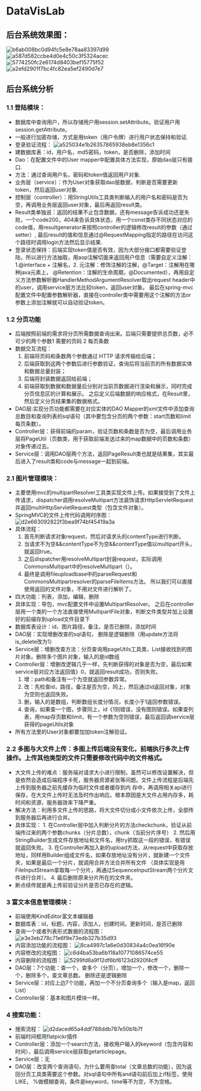 ﻿# DataVisLab

## 后台系统效果图：
![b6ab008bc0d94fc5e8e78aa83397d99](https://user-images.githubusercontent.com/52690597/155254754-87c18606-e475-4946-959f-6fa9bfba0b7e.jpg)
![a587d582ccbe4d0e4c50c3f5324acec](https://user-images.githubusercontent.com/52690597/155254778-cb7ef9fd-7916-4eeb-be4a-ab46cd3e1785.jpg)
![5774250fc2e6174d8403bef15775f52](https://user-images.githubusercontent.com/52690597/155254788-dbffe29b-5ae2-4831-aeae-010d34159a6f.jpg)
![a2efd2901f7bc4fc82ea5ef2490d7e7](https://user-images.githubusercontent.com/52690597/155254800-671f725a-54b4-419f-8cf9-19f737e02e20.jpg)

## 后台系统分析
### 1.1 登陆模块：
* 数据库中查询用户，所以存储用户用session.setAttribute。验证用户用session.getAttribute。
* 一般进行加密存储，方式是用token（用户令牌）进行用户状态保持和验证.
* 登录验证流程：
![a525034e1b26357865938eb8e1356c1](https://user-images.githubusercontent.com/52690597/155254453-c1ab8d56-a9fc-4242-97cd-e97a77670947.jpg)
* 建数据库表：id，用户名，md5密码，token，是否删除，添加时间
* Dao：在配置文件中的User mapper中配置具体方法实现，原始dao层只有接口.
* 方法：通过查询用户名，密码和token值返回用户对象.
* 业务层（service）：作为User对象获取dao层数据，判断是否需要更新token，然后返回user对象.
* 控制层（controller）：用StringUtils工具类判断输入的用户名和密码是否为空，再调用业务层返回user对象，最后再返回result类。
* Result类单独说：返回的结果不止包含数据，还有message告诉成功还是失败，一个code200，404来告诉具体状态，用一个const类存不同状态对应的code值，用resultgenerator来按照controller的逻辑修改result的参数（通过setter）, 最后result的值和信息通过@RequestMapping指定的路径在访问这个路径时调用login方法然后显示结果.
* 登录状态保持：后端实现token值是否有效，因为大部分接口都需要验证登陆，所以进行方法抽取，用aop注解切面来返回用户信息（需要自定义注解：1.@interface + 注解名，2. 元注解：修饰注解的注解，@Target：注解用在哪种java元素上， @Retention：注解的生命周期，@Documented），再用自定义方法参数解析器HandlerMethodArgumentResolver取出request header中的user，调用service层方法比较token，返回user对象。 最后在spring-mvc配置文件中配置参数解析器，直接在controller类中需要用这个注解的方法or参数上添加注解就可以自动验证token。

### 1.2 分页功能 
* 后端按照前端的需求将分页所需数据查询出来。后端只需要提供总页数，必不可少的两个参数1 需要的页码 2 每页条数
* 数据交互流程：
	1. 前端将页码和条数两个参数通过 HTTP 请求传输给后端；
	2. 后端获取到这两个参数后进行参数验证，查询后将当前页的所有数据实体和数据总量封装；
	3. 后端将封装数据返回给前端；
	4. 前端获取到数据和数据量后分别对当前页数据进行渲染和展示，同时完成分页信息区的计算和展示。
  之后定义后端数据的响应格式，在Result里，然后定义分页结果集的数据格式。
* DAO层:实现分页功能都需要在对应实体的DAO Mapper的xml文件中添加查询总数目和查询列表的sql语句（其中要包含分页的两个参数：start页数和limit每页条数）。
* Controller层：获得前端的param，验证页数和条数是否为空，最后调用业务层将PageUtil（页数类，用于获取前端发送过来的map数据中的页数和条数）对象传递过去。
* Service层：调用DAO层两个方法，返回PageResult类也就是结果集，其实最后进入了result类和code与message一起到前端。

### 2.1 图片管理模块：
* 主要使用mvc的multipartResolver工具类实现文件上传。如果接受到了文件上传请求，dispatcher调用resolveMultipart方法装饰请求HttpServletRequest并返回multiHttpServletRequest类型（包含文件对象）。
* SpringMVC的文件上传代码调用时序图：
![d2e663092822f3bea9f74bf45419a3a](https://user-images.githubusercontent.com/52690597/155254562-b55523a5-d1f6-479f-9d10-f4b016cbbe98.jpg)
* 具体流程：
	1. 首先判断请求对象request，然后对请求头的contentType进行判断。
	2. 当请求不为空&&contentType不为空&&contentType值以multipart开头，就返回true。
	3. 之后dispatcher用resolveMultipart封装request，实际调用CommonsMultipart中的resolveMultipart（）。
	4. 最终是调用fileuploadbase中的parseRequest和CommonsMultipartresolver的parseFileItems方法。 所以我们可以直接使用返回的文件对象，不用对文件进行解析了。
* 四大功能：列表，添加，编辑，删除
* 具体实现：导包，mvc配置文件中设置MultipartResolver。 之后在controller层用一个类的一个方法直接使用MultipartFile对象，判断文件类型并加上设置好的前缀存到upload文件目录下
* 数据库表设计：id，图片路径，备注，是否已删除，添加时间
* DAO层：实现增删改查的sql语句， 删除是逻辑删除（用update方法将is_delete改为1）
* Service层：增删改查方法：分页查询用pageUtils工具类，List接收找到的图片对象。删除多个图片对象，输入的是id数组
* Controller层：增删改逻辑几乎一样，先判断获得的对象是否为空，最后如果service层对应方法返回值》0，就返回result成功，否则失败。
	1. 增：path和备注有一个为空就返回参数异常。
	2. 改：先检查id，路径，备注是否为空，同上，然后通过id返回对象，对象为空则也返回失败。
	3. 删，输入的是数组，判断数组长度分情况，长度小于1返回参数错误。 
	4. 查询，如果查一个图，步骤同上，id《1则错误，没有图则错误。如果查列表，用map存页数和limit，有一个参数为空则错误，最后返回调service层获得的pageUtils对象
* 所有方法里的User对象都要加加token注解验证。

### 2.2 多图与大文件上传：多图上传后端没有变化，前端执行多次上传操作。上传其他类型的文件只需要修改代码中的文件格式。
* 大文件上传的难点：服务端对请求大小进行限制，虽然可以修改设置解决，但是依然会造成后端程序卡死，服务器资源紧张等问题。文件上传流程是后端先上传到服务器之前先缓存为临时文件或者缓存到内  存中，再调用相关api进行保存，在大文件上传时无法及时作出响应。根本原因是大文件占用内存多，耗时间和资源，服务器效率下降严重。
* 解决方法：利用多文件上传的思路，将大文件切分成小文件依次上传，全部传到服务器后再进行合并。
* 具体实现：
      1. 在Controller层中加入判断分片的方法checkchunk，验证从前端传过来的两个参数chunks（分片总数），chunk（当前分片序号）
      2. 然后用StringBuilder生成文件存放地址和文件名，用try抓取这一段的错误，有错误就返回失败。
      3. 在Controller再加入新的upload方法，从request中获取存放地址，同样用Builder组成文件名，如果存放地址没有分片，就新建一个文件夹，如果是最后一个分片，就调用合并方法合并所有文件    	（具体实现是用FileInputStream拿取每一个分片，再通过SequenceInputStream两个分片文件进行合并）。
      4. 最后删除原来分片所在的文件夹。
* 断点续传就是再上传前验证分片是否已存在的逻辑。


### 3 富文本信息管理模块：
* 前端使用KindEditor富文本编辑器
* 数据库表：id，标题，内容，添加人，创建时间，更新时间，是否已删除
* 查询一个或者列表形式数据的流程图：
![e3e3eb278c71e6f9e73edb327b35d93](https://user-images.githubusercontent.com/52690597/155254674-4c30268f-59bb-4c3e-8103-64bac2d2e2e5.jpg)
* 内容添加功能的流程图：
![8ca4997c1a6e0d30834a4c0ea16f90e](https://user-images.githubusercontent.com/52690597/155254690-e89436fc-daa0-4ee7-aff7-d8a1a6afb173.jpg)
* 内容修改的流程图：
![c6d4ba53ba6b118a10771086574ce55](https://user-images.githubusercontent.com/52690597/155254715-7b08e90d-1659-4a11-92ba-93eac8ac6dc6.jpg)
* 内容删除的流程图：
![5299fd8a9f12df6bf6123d2920f4cff](https://user-images.githubusercontent.com/52690597/155254722-5048d37d-c5f3-489f-a882-c92542783582.jpg)
* DAO层：7个功能：查一个，查多个（分页），增加一个，修改一个，删除一个，删除多个，查文章总数。 删除还是逻辑删除
* Service层：对应上边7个功能，再加一个不分页查询多个（输入是map，返回List）
* Controller层：基本和图片模块一样。

### 4 搜索功能：
* 搜索流程：
![d2daced65a4ddf788ddb787e50b1b7f](https://user-images.githubusercontent.com/52690597/155254738-2a1f8b4b-d8a0-48c6-b17a-f0236d220881.jpg)
* 前端时间框用flatpickr插件
* Controller层：添加一个search方法，接收用户输入的keyword（包含内容和时间），最后调用service层获取getarticlepage。
* Service层：无
* DAO层：改变两个查询语句，为什么要用查total（文章总数的功能），因为返回分页工具类需要这个参数。对sql语句中所有and语句前后加上if标签，使用LIKE， %做模糊查询，条件是keyword，time等不为空，不为空格。
